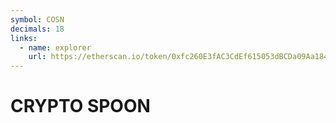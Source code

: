 ```yaml
---
symbol: COSN
decimals: 18
links:
  - name: explorer
    url: https://etherscan.io/token/0xfc260E3fAC3CdEf615053dBCDa09Aa184B0361b6
---
```


# CRYPTO SPOON
